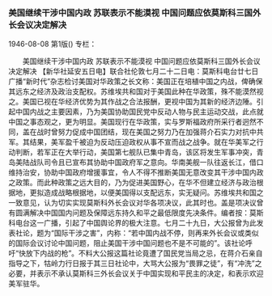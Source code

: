 ### 美国继续干涉中国内政  苏联表示不能漠视  中国问题应依莫斯科三国外长会议决定解决

1946-08-08
第1版()
专栏：

　　美国继续干涉中国内政
    苏联表示不能漠视
    中国问题应依莫斯科三国外长会议决定解决
    【新华社延安五日电】联合社伦敦七月二十二日电：莫斯科电台廿七日广播“新时代”杂志检讨美国对华政策之长文称：美国正在培植中国之内战，俾确保其远东之经济及政治支配权。苏维埃共和国对于美国此种在华政策，殊不能漠然视之。美国已视在华经济优势为其作战之合法报酬，更视中国为其新的经济边陲。引起中国内战之主要因素，乃为美国协助国民党中反动人物与民主运动交战，此点就中国之事态观之，更为明显。美国现行在华政策，实与罗斯福政府所采行者迥然不同，盖在战时曾努力促成中国团结，现在美国之努力乃在加强蒋介石实力对抗中共军。其结果，美军盈千被迫为反动压迫政权从事不宣而战之战争。就在华美军之行动判断，若军正在大举行动，美国第七舰队已集中青岛，该区将发生军事冲突，青岛美陆战队司令且已宣布其协助中国政府军之意向。华南美舰一队往返长江，借口维持治安，协助中国政府增援事宜，令人不得不推断美国无意改变其干涉中国内政之政策。而此种政策之远大目的，乃为促进美国野心，在华不但建立经济与政治根据地，更拟造成战略根据地，以便美国得以支配远东，实无疑问。苏维埃共和国之一致意见，认为切实实现莫斯科外长会议对华各项决议，此其时也。盖是项决议曾有圆满解决中国国内问题及保障远东持久和平之最低限度先决条件。编者按：莫斯科电台这一广播，引起了中国舆论界的极大注意。七月二十九日，大公报曾为此发表社论，题为“国际干涉之害”，内称：“若中国内战不停，则再来外长会议或类似的国际会议讨论中国问题，阻止美国干涉中国问题也不是不可能的”。该社论呼吁“快放下内战的枪”。不料大公报这篇社论竟遭了国民党当局之忌，在蒋介石亲自指导之下，牯岭力行日报于其三日社论中，大骂大公报为“畏罪之徒”，有“冲洗”之必要，并表示不承认莫斯科三外长会议关于中国实现和平民主的决定，和表示欢迎美军驻华。
